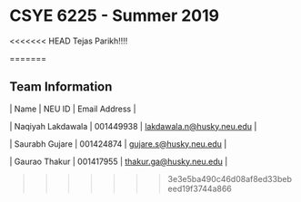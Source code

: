 # CSYE 6225 - Summer 2019

<<<<<<< HEAD
Tejas Parikh!!!!

=======
## Team Information

| Name                | NEU ID      | Email Address             |

| Naqiyah Lakdawala	  | 001449938	  | lakdawala.n@husky.neu.edu |

| Saurabh Gujare      | 001424874   | gujare.s@husky.neu.edu    |

| Gaurao Thakur		    | 001417955   | thakur.ga@husky.neu.edu   |
>>>>>>> 3e3e5ba490c46d08af8ed33bebeed19f3744a866
